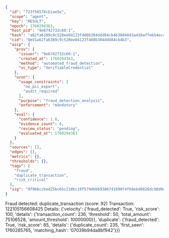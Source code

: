 ```json
{
  "id": "723f56578cb1ae5e",
  "scope": "agent",
  "key": "RESULT",
  "epoch": 1760294363,
  "host_pid": "9e6742732c60:1",
  "hash": "a62fa6389c9c520ee04123f400b304ddd84cb4b3084843a410affeb54ec47b20",
  "cid": "QmV1a62fa6389c9c520ee04123f400b304ddd84cb4b3",
  "aicp": {
    "prov": {
      "issuer": "9e6742732c60:1",
      "created_at": 1760294363,
      "method": "automated_fraud_detection",
      "vc_type": "VerifiableCredential"
    },
    "ucon": {
      "usage_constraints": [
        "no_pii_export",
        "audit_required"
      ],
      "purpose": "fraud_detection_analysis",
      "enforcement": "mandatory"
    },
    "eval": {
      "confidence": 1.0,
      "evidence_count": 0,
      "review_status": "pending",
      "evaluated_at": 1760294363
    }
  },
  "sources": [],
  "edges": [],
  "metrics": {},
  "thresholds": {},
  "tags": [
    "fraud",
    "duplicate_transaction",
    "risk_critical"
  ],
  "sig": "9f966ccbed25bc65c210bc19f579dbb69306741690f4f68ebd0826dc98d0eded"
}
```

Fraud detected: duplicate_transaction (score: 92)
Transaction: 122105156608425
Details: {'velocity': {'fraud_detected': True, 'risk_score': 100, 'details': {'transaction_count': 236, 'threshold': 50, 'total_amount': 75106528, 'amount_threshold': 10000000}}, 'duplicate': {'fraud_detected': True, 'risk_score': 85, 'details': {'duplicate_count': 235, 'first_seen': 1760285765, 'matching_hash': '07039b94da8bf942'}}}